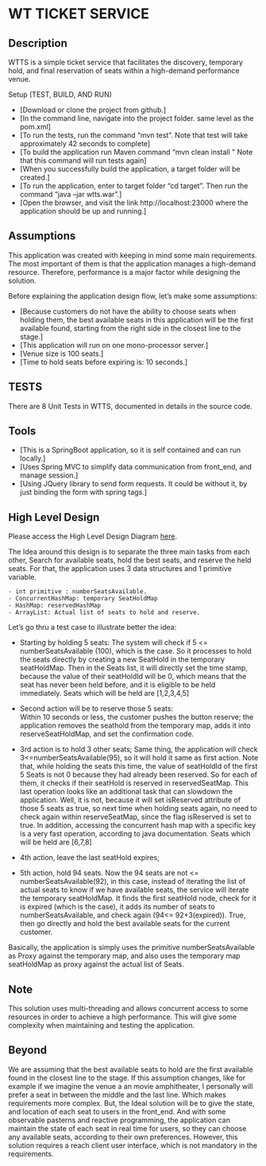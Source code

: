 # WT TICKET SERVICE

## Description 
WTTS is a simple ticket service that facilitates the discovery, temporary hold, and final reservation of seats within a high-demand performance venue. 
 
 
Setup (TEST, BUILD, AND RUN) 
* [Download or clone the project from github.] 
* [In the command line, navigate into the project folder. same level as the pom.xml] 
* [To run the tests, run the command “mvn test”. Note that test will take approximately 42 seconds to complete] 
* [To build the application run Maven command “mvn clean install ” Note that this command will run tests again] 
* [When you successfully build the application, a target folder will be created.] 
* [To run the application, enter to target folder “cd target”. Then run the command “java –jar wtts.war”.] 
* [Open the browser, and visit the link http://localhost:23000 where the application should be up and running.] 
 
 
## Assumptions 
This application was created with keeping in mind some main requirements. The most important of them is that the application manages a high-demand resource. Therefore, performance is a major factor while designing the solution. 

Before explaining the application design flow, let’s make some assumptions: 
* [Because customers do not have the ability to choose seats when holding them, the best available seats in this application will be the first available found, starting from the right side in the closest line to the stage.] 
* [This application will run on one mono-processor server.] 
* [Venue size is 100 seats.]
* [Time to hold seats before expiring is: 10 seconds.] 
 
 
## TESTS 
There are 8 Unit Tests in WTTS, documented in details in the source code. 

## Tools 
* [This is a SpringBoot application, so it is self contained and can run locally.] 
* [Uses Spring MVC to simplify data communication from front_end, and manage session.]
* [Using JQuery library to send form requests. It could be without it, by just binding the form with spring tags.] 
 
 
## High Level Design 
Please access the High Level Design Diagram [here](https://github.com/sahaliatarek/TicketService/blob/master/Ticket_Application/WTTS.pdf).

The Idea around this design is to separate the three main tasks from each other, Search for available seats, hold the best seats, and reserve the held seats. For that, the application uses 3 data structures and 1 primitive variable. 
 
 ```
- int primitive : numberSeatsAvailable. 
- ConcurrentHashMap: temporary SeatHoldMap 
- HashMap: reservedHashMap 
- ArrayList: Actual list of seats to hold and reserve. 
```
Let’s go thru a test case to illustrate better the idea: 
 
- Starting by holding 5 seats: 
The system will check if 5 <= numberSeatsAvailable (100), which is the case. So it processes to hold the seats directly by creating a new SeatHold in the temporary seatHoldMap. Then in the Seats list, it will directly set the time stamp, because the value of their seatHoldId will be 0, which means that the seat has never been held before, and it is eligible to be held immediately. Seats which will be held are [1,2,3,4,5]
 
- Second action will be to reserve those 5 seats:  
Within 10 seconds or less, the customer pushes the button reserve; the application removes the seathold from the temporary map, adds it into reserveSeatHoldMap, and set the confirmation code.
 
- 3rd action is to hold 3 other seats; 
Same thing, the application will check 3<=numberSeatsAvailable(95), so it will hold it same as first action. Note that, while holding the seats this time, the value of seatHoldId of the first 5 Seats is not 0 because they had already been reserved. So for each of them, it checks if their seatHold is reserved in reservedSeatMap. This last operation looks like an additional task that can slowdown the application. Well, it is not, because it will set isReserved attribute of those 5 seats as true, so next time when holding seats again, no need to check again within reserveSeatMap, since the flag isReserved is set to true. In addition, accessing the concurrent hash map with a specific key is a very fast operation, according to java documentation. Seats which will be held are [6,7,8]
 
- 4th action, leave the last seatHold expires; 
 
- 5th action, hold 94 seats. 
Now the 94 seats are not <= numberSeatsAvailable(92), in this case, instead of iterating the list of actual seats to know if we have available seats, the service will iterate the temporary seatHoldMap. It finds the first seatHold node, check for it is expired (which is the case), it adds its number of seats to numberSeatsAvailable, and check again (94<= 92+3(expired)). True, then go directly and hold the best available seats for the current customer. 

Basically, the application is simply uses the primitive numberSeatsAvailable as Proxy against the temporary map, and also uses the temporary map seatHoldMap as proxy against the actual list of Seats. 
 
 
## Note 
This solution uses multi-threading and allows concurrent access to some resources in order to achieve a high performance. This will give some complexity when maintaining and testing the application. 
 
 
## Beyond 
We are assuming that the best available seats to hold are the first available found in the closest line to the stage. If this assumption changes, like for example if we imagine the venue a an movie amphitheater, I personally will prefer a seat in between the middle and the last line. Which makes requirements more complex. But, the Ideal solution will be to give the state, and location of each seat to users in the front_end. And with some observable pasterns and reactive programming, the application can maintain the state of each seat in real time for users, so they can choose any available seats, according to their own preferences. However, this solution requires a reach client user interface, which is not mandatory in the requirements. 
 
 
 
